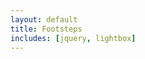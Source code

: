 ```yaml
---
layout: default
title: Footsteps
includes: [jquery, lightbox]
---
```


<script src='https://api.mapbox.com/mapbox-gl-js/v0.30.0/mapbox-gl.js'></script>
<link href='https://api.mapbox.com/mapbox-gl-js/v0.30.0/mapbox-gl.css' rel='stylesheet' />

<div id='map' style='width: 100%; height: 770px;'></div>
<script>
	mapboxgl.accessToken = 'pk.eyJ1IjoiZ2VuZWtvZ2FuIiwiYSI6ImNpdnhyMjU4ODAwMGkyenBrY2F5Y2hoMWgifQ.Tli322RLoV7qBt-tgNRXOQ';
	var map = new mapboxgl.Map({
	    container: 'map',
	    style: 'mapbox://styles/genekogan/cixpidxzs00222sojgjerb9p6',
		center: [-10, 20],
		zoom: 1.5
	});
</script>